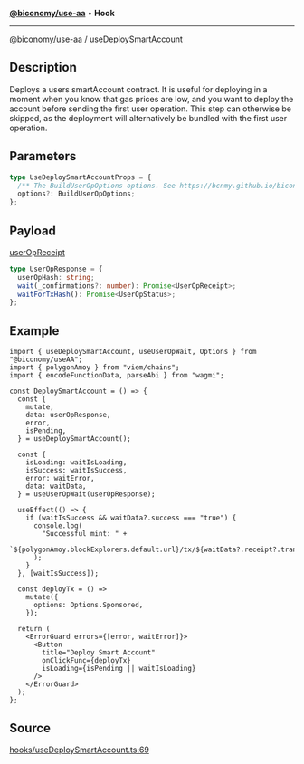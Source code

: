 [**@biconomy/use-aa**](../index.md) • **Hook**

---

[@biconomy/use-aa](../index.md) / useDeploySmartAccount

## Description

Deploys a users smartAccount contract. It is useful for deploying in a moment when you know that gas prices are low, and you want to deploy the account before sending the first user operation. This step can otherwise be skipped, as the deployment will alternatively be bundled with the first user operation.

## Parameters

```ts
type UseDeploySmartAccountProps = {
  /** The BuildUserOpOptions options. See https://bcnmy.github.io/biconomy-client-sdk/types/BuildUserOpOptions.html for further detail */
  options?: BuildUserOpOptions;
};
```

## Payload

[userOpReceipt](../../Bundler/api/get-useroperation-receipt#response)

```ts
type UserOpResponse = {
  userOpHash: string;
  wait(_confirmations?: number): Promise<UserOpReceipt>;
  waitForTxHash(): Promise<UserOpStatus>;
};
```

## Example

```tsx
import { useDeploySmartAccount, useUserOpWait, Options } from "@biconomy/useAA";
import { polygonAmoy } from "viem/chains";
import { encodeFunctionData, parseAbi } from "wagmi";

const DeploySmartAccount = () => {
  const {
    mutate,
    data: userOpResponse,
    error,
    isPending,
  } = useDeploySmartAccount();

  const {
    isLoading: waitIsLoading,
    isSuccess: waitIsSuccess,
    error: waitError,
    data: waitData,
  } = useUserOpWait(userOpResponse);

  useEffect(() => {
    if (waitIsSuccess && waitData?.success === "true") {
      console.log(
        "Successful mint: " +
          `${polygonAmoy.blockExplorers.default.url}/tx/${waitData?.receipt?.transactionHash}`
      );
    }
  }, [waitIsSuccess]);

  const deployTx = () =>
    mutate({
      options: Options.Sponsored,
    });

  return (
    <ErrorGuard errors={[error, waitError]}>
      <Button
        title="Deploy Smart Account"
        onClickFunc={deployTx}
        isLoading={isPending || waitIsLoading}
      />
    </ErrorGuard>
  );
};
```

## Source

[hooks/useDeploySmartAccount.ts:69](https://github.com/bcnmy/useAA/blob/main/src/hooks/useDeploySmartAccount.ts#L69)

